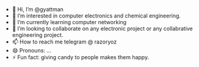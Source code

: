 - 👋 Hi, I’m @gyattman
- 👀 I’m interested in computer electronics and chemical engineering. 
- 🌱 I’m currently learning computer networking 
- 💞️ I’m looking to collaborate on any electronic project or any collabrative engineering project.
- 📫 How to reach me telegram @ razoryoz 
- 😄 Pronouns: ...
- ⚡ Fun fact: giving candy to people makes them happy.
<!---
gyattman/gyattman is a ✨ special ✨ repository because its `README.md` (this file) appears on your GitHub profile.
You can click the Preview link to take a look at your changes.
--->
